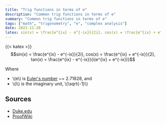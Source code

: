 ```yaml
---
title: "Trig functions in terms of e"
description: "Common trig functions in terms of e"
summary: "Common trig functions in terms of e"
tags: ["math", "trigonometry", "e", "complex analysis"]
date: 2022-11-28
latex: sin(x) = \frac{e^{ix} - e^{-ix}}{2i}, cos(x) = \frac{e^{ix} + e^{-ix}}{2}, tan(x) = \frac{e^{ix} - e^{-ix}}{e^{ix} + e^{-ix}}
---
```

{{< katex >}}
$$sin(x) = \frac{e^{ix} - e^{-ix}}{2i}, cos(x) = \frac{e^{ix} + e^{-ix}}{2}, tan(x) = \frac{e^{ix} - e^{-ix}}{i(e^{ix} + e^{-ix})}$$

Where
* \\(e\\) is [Euler's number](https://en.wikipedia.org/wiki/E_(mathematical_constant)) ~= 2.71828, and
* \\(i\\) is the imaginary unit, \\(\sqrt{-1}\\)

## Sources
- [Duke.edu](http://webhome.phy.duke.edu/~rgb/Class/phy51/phy51/node15.html)
- [ProofWiki](https://proofwiki.org/wiki/Tangent_Exponential_Formulation)

